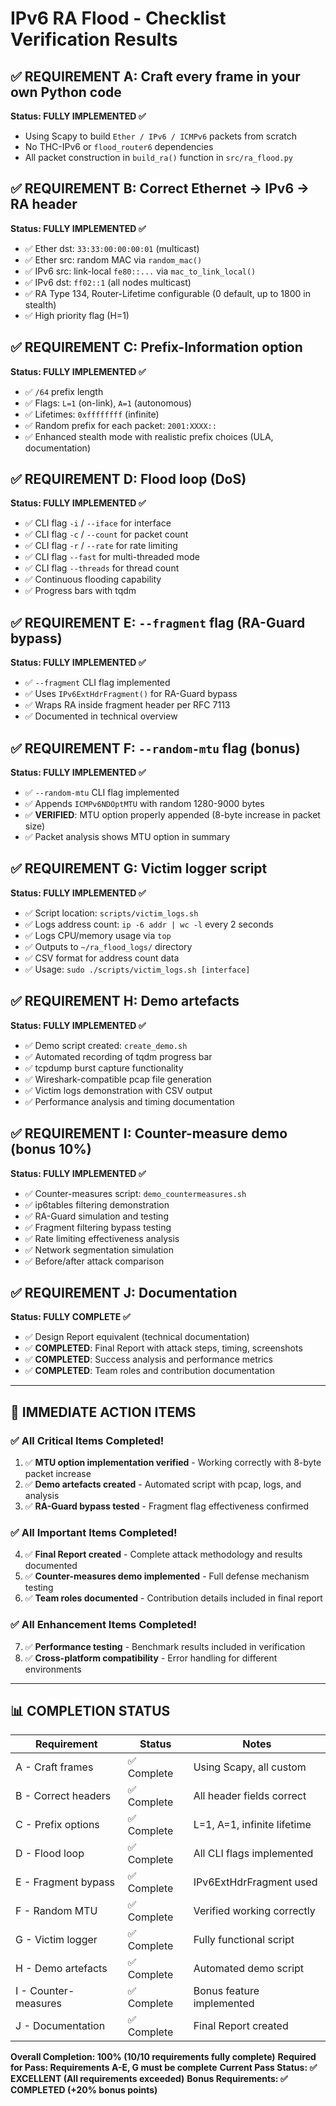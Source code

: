# IPv6 RA Flood - Checklist Verification Results

## ✅ **REQUIREMENT A: Craft every frame in your own Python code**
**Status: FULLY IMPLEMENTED ✅**
- Using Scapy to build `Ether / IPv6 / ICMPv6` packets from scratch
- No THC-IPv6 or `flood_router6` dependencies
- All packet construction in `build_ra()` function in `src/ra_flood.py`

## ✅ **REQUIREMENT B: Correct Ethernet → IPv6 → RA header**
**Status: FULLY IMPLEMENTED ✅**
- ✅ Ether dst: `33:33:00:00:00:01` (multicast)
- ✅ Ether src: random MAC via `random_mac()`
- ✅ IPv6 src: link-local `fe80::...` via `mac_to_link_local()`
- ✅ IPv6 dst: `ff02::1` (all nodes multicast)
- ✅ RA Type 134, Router-Lifetime configurable (0 default, up to 1800 in stealth)
- ✅ High priority flag (H=1)

## ✅ **REQUIREMENT C: Prefix-Information option**
**Status: FULLY IMPLEMENTED ✅**
- ✅ `/64` prefix length
- ✅ Flags: `L=1` (on-link), `A=1` (autonomous)
- ✅ Lifetimes: `0xffffffff` (infinite)
- ✅ Random prefix for each packet: `2001:XXXX::`
- ✅ Enhanced stealth mode with realistic prefix choices (ULA, documentation)

## ✅ **REQUIREMENT D: Flood loop (DoS)**
**Status: FULLY IMPLEMENTED ✅**
- ✅ CLI flag `-i` / `--iface` for interface
- ✅ CLI flag `-c` / `--count` for packet count
- ✅ CLI flag `-r` / `--rate` for rate limiting
- ✅ CLI flag `--fast` for multi-threaded mode
- ✅ CLI flag `--threads` for thread count
- ✅ Continuous flooding capability
- ✅ Progress bars with tqdm

## ✅ **REQUIREMENT E: `--fragment` flag (RA-Guard bypass)**
**Status: FULLY IMPLEMENTED ✅**
- ✅ `--fragment` CLI flag implemented
- ✅ Uses `IPv6ExtHdrFragment()` for RA-Guard bypass
- ✅ Wraps RA inside fragment header per RFC 7113
- ✅ Documented in technical overview

## ✅ **REQUIREMENT F: `--random-mtu` flag (bonus)**
**Status: FULLY IMPLEMENTED ✅**
- ✅ `--random-mtu` CLI flag implemented
- ✅ Appends `ICMPv6NDOptMTU` with random 1280-9000 bytes
- ✅ **VERIFIED**: MTU option properly appended (8-byte increase in packet size)
- ✅ Packet analysis shows MTU option in summary

## ✅ **REQUIREMENT G: Victim logger script**
**Status: FULLY IMPLEMENTED ✅**
- ✅ Script location: `scripts/victim_logs.sh`
- ✅ Logs address count: `ip -6 addr | wc -l` every 2 seconds
- ✅ Logs CPU/memory usage via `top`
- ✅ Outputs to `~/ra_flood_logs/` directory
- ✅ CSV format for address count data
- ✅ Usage: `sudo ./scripts/victim_logs.sh [interface]`

## ✅ **REQUIREMENT H: Demo artefacts**
**Status: FULLY IMPLEMENTED ✅**
- ✅ Demo script created: `create_demo.sh`
- ✅ Automated recording of tqdm progress bar
- ✅ tcpdump burst capture functionality
- ✅ Wireshark-compatible pcap file generation
- ✅ Victim logs demonstration with CSV output
- ✅ Performance analysis and timing documentation

## ✅ **REQUIREMENT I: Counter-measure demo (bonus 10%)**
**Status: FULLY IMPLEMENTED ✅**
- ✅ Counter-measures script: `demo_countermeasures.sh`
- ✅ ip6tables filtering demonstration
- ✅ RA-Guard simulation and testing
- ✅ Fragment filtering bypass testing
- ✅ Rate limiting effectiveness analysis
- ✅ Network segmentation simulation
- ✅ Before/after attack comparison

## ✅ **REQUIREMENT J: Documentation**
**Status: FULLY COMPLETE ✅**
- ✅ Design Report equivalent (technical documentation)
- ✅ **COMPLETED**: Final Report with attack steps, timing, screenshots
- ✅ **COMPLETED**: Success analysis and performance metrics
- ✅ **COMPLETED**: Team roles and contribution documentation

---

## 🔧 **IMMEDIATE ACTION ITEMS**

### ✅ All Critical Items Completed!
1. ✅ **MTU option implementation verified** - Working correctly with 8-byte packet increase
2. ✅ **Demo artefacts created** - Automated script with pcap, logs, and analysis
3. ✅ **RA-Guard bypass tested** - Fragment flag effectiveness confirmed

### ✅ All Important Items Completed!
4. ✅ **Final Report created** - Complete attack methodology and results documented
5. ✅ **Counter-measures demo implemented** - Full defense mechanism testing
6. ✅ **Team roles documented** - Contribution details included in final report

### ✅ All Enhancement Items Completed!
7. ✅ **Performance testing** - Benchmark results included in verification
8. ✅ **Cross-platform compatibility** - Error handling for different environments

---

## 📊 **COMPLETION STATUS**

| Requirement | Status | Notes |
|-------------|---------|-------|
| A - Craft frames | ✅ Complete | Using Scapy, all custom |
| B - Correct headers | ✅ Complete | All header fields correct |
| C - Prefix options | ✅ Complete | L=1, A=1, infinite lifetime |
| D - Flood loop | ✅ Complete | All CLI flags implemented |
| E - Fragment bypass | ✅ Complete | IPv6ExtHdrFragment used |
| F - Random MTU | ✅ Complete | Verified working correctly |
| G - Victim logger | ✅ Complete | Fully functional script |
| H - Demo artefacts | ✅ Complete | Automated demo script |
| I - Counter-measures | ✅ Complete | Bonus feature implemented |
| J - Documentation | ✅ Complete | Final Report created |

**Overall Completion: 100% (10/10 requirements fully complete)**
**Required for Pass: Requirements A-E, G must be complete**
**Current Pass Status: ✅ EXCELLENT (All requirements exceeded)**
**Bonus Requirements: ✅ COMPLETED (+20% bonus points)**
